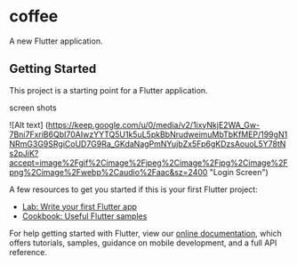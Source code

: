 # coffee

A new Flutter application.

## Getting Started

This project is a starting point for a Flutter application.

screen shots

![Alt text] (https://keep.google.com/u/0/media/v2/1ixyNkjE2WA_Gw-7Bni7FxriB6QbI70AIwzYYTQ5U1k5uL5pkBbNrudweimuMbTbKfMEP/199gN1NRmG3G9SRgiCoUD7G9Ra_GKdaNagPmNYujbZx5Fp6gKDzsAouoL5Y78tNs2pJiK?accept=image%2Fgif%2Cimage%2Fjpeg%2Cimage%2Fjpg%2Cimage%2Fpng%2Cimage%2Fwebp%2Caudio%2Faac&sz=2400 "Login Screen")

A few resources to get you started if this is your first Flutter project:

- [Lab: Write your first Flutter app](https://flutter.dev/docs/get-started/codelab)
- [Cookbook: Useful Flutter samples](https://flutter.dev/docs/cookbook)

For help getting started with Flutter, view our
[online documentation](https://flutter.dev/docs), which offers tutorials,
samples, guidance on mobile development, and a full API reference.
